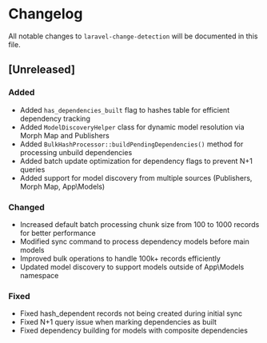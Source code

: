 # Changelog

All notable changes to `laravel-change-detection` will be documented in this file.

## [Unreleased]

### Added
- Added `has_dependencies_built` flag to hashes table for efficient dependency tracking
- Added `ModelDiscoveryHelper` class for dynamic model resolution via Morph Map and Publishers
- Added `BulkHashProcessor::buildPendingDependencies()` method for processing unbuild dependencies
- Added batch update optimization for dependency flags to prevent N+1 queries
- Added support for model discovery from multiple sources (Publishers, Morph Map, App\Models)

### Changed
- Increased default batch processing chunk size from 100 to 1000 records for better performance
- Modified sync command to process dependency models before main models
- Improved bulk operations to handle 100k+ records efficiently
- Updated model discovery to support models outside of App\Models namespace

### Fixed
- Fixed hash_dependent records not being created during initial sync
- Fixed N+1 query issue when marking dependencies as built
- Fixed dependency building for models with composite dependencies
